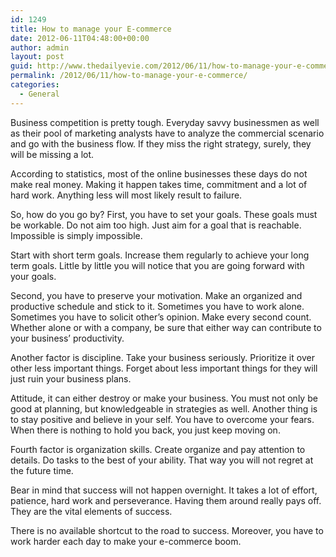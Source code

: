 ```yaml
---
id: 1249
title: How to manage your E-commerce
date: 2012-06-11T04:48:00+00:00
author: admin
layout: post
guid: http://www.thedailyevie.com/2012/06/11/how-to-manage-your-e-commerce/
permalink: /2012/06/11/how-to-manage-your-e-commerce/
categories:
  - General
---
```

Business competition is pretty tough. Everyday savvy businessmen as well as their pool of marketing analysts have to analyze the commercial scenario and go with the business flow. If they miss the right strategy, surely, they will be missing a lot.

According to statistics, most of the online businesses these days do not make real money. Making it happen takes time, commitment and a lot of hard work. Anything less will most likely result to failure.

So, how do you go by? First, you have to set your goals. These goals must be workable. Do not aim too high. Just aim for a goal that is reachable. Impossible is simply impossible.

Start with short term goals. Increase them regularly to achieve your long term goals. Little by little you will notice that you are going forward with your goals.

Second, you have to preserve your motivation. Make an organized and productive schedule and stick to it. Sometimes you have to work alone. Sometimes you have to solicit other’s opinion. Make every second count. Whether alone or with a company, be sure that either way can contribute to your business’ productivity.

Another factor is discipline. Take your business seriously. Prioritize it over other less important things. Forget about less important things for they will just ruin your business plans.

Attitude, it can either destroy or make your business. You must not only be good at planning, but knowledgeable in strategies as well. Another thing is to stay positive and believe in your self. You have to overcome your fears. When there is nothing to hold you back, you just keep moving on.

Fourth factor is organization skills. Create organize and pay attention to details. Do tasks to the best of your ability. That way you will not regret at the future time.

Bear in mind that success will not happen overnight. It takes a lot of effort, patience, hard work and perseverance. Having them around really pays off. They are the vital elements of success.

There is no available shortcut to the road to success. Moreover, you have to work harder each day to make your e-commerce boom.
